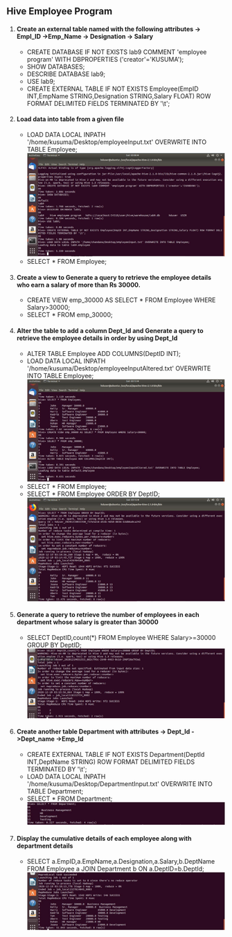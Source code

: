 ## Hive Employee Program
1. #### Create an external table named with the following attributes -> Empl_ID ->Emp_Name -> Designation -> Salary
   * CREATE DATABASE IF NOT EXISTS lab9 COMMENT 'employee program' WITH DBPROPERTIES ('creator'='KUSUMA');
   * SHOW DATABASES;
   * DESCRIBE DATABASE lab9; 
   * USE lab9;
   * CREATE EXTERNAL TABLE IF NOT EXISTS Employee(EmpID INT,EmpName STRING,Designation STRING,Salary FLOAT) ROW FORMAT DELIMITED FIELDS TERMINATED BY '\t';
2. #### Load data into table from a given file 
   * LOAD DATA LOCAL INPATH '/home/kusuma/Desktop/employeeInput.txt' OVERWRITE INTO TABLE Employee;
![](https://github.com/chandana-kolli/BDA/blob/master/Lab%209/output/op1.JPG)
   * SELECT * FROM Employee;
3. #### Create a view to Generate a query to retrieve the employee details who earn a salary of more than Rs 30000. 
   * CREATE VIEW emp_30000 AS SELECT * FROM Employee WHERE Salary>30000;
   * SELECT * FROM emp_30000;
4. #### Alter the table to add a column Dept_Id and Generate a query to retrieve the employee details in order by using Dept_Id 
   * ALTER TABLE Employee ADD COLUMNS(DeptID INT);
   * LOAD DATA LOCAL INPATH '/home/kusuma/Desktop/employeeInputAltered.txt' OVERWRITE INTO TABLE Employee;
![](https://github.com/chandana-kolli/BDA/blob/master/Lab%209/output/op2.JPG)
   * SELECT * FROM Employee;
   * SELECT * FROM Employee ORDER BY DeptID;
![](https://github.com/chandana-kolli/BDA/blob/master/Lab%209/output/op3.JPG)
5. #### Generate a query to retrieve the number of employees in each department whose salary is greater than 30000 
   * SELECT DeptID,count(*) FROM Employee WHERE Salary>=30000 GROUP BY DeptID;
![](https://github.com/chandana-kolli/BDA/blob/master/Lab%209/output/op4.JPG)
6. #### Create another table Department with attributes -> Dept_Id ->Dept_name ->Emp_Id 
   * CREATE EXTERNAL TABLE IF NOT EXISTS Department(DeptId INT,DeptName STRING) ROW FORMAT DELIMITED FIELDS TERMINATED BY '\t';
   * LOAD DATA LOCAL INPATH '/home/kusuma/Desktop/DepartmentInput.txt' OVERWRITE INTO TABLE Department;
   * SELECT * FROM Department;
  ![](https://github.com/chandana-kolli/BDA/blob/master/Lab%209/output/op6.JPG)
7. #### Display the cumulative details of each employee along with department details
   * SELECT a.EmpID,a.EmpName,a.Designation,a.Salary,b.DeptName FROM Employee a JOIN Department b ON a.DeptID=b.DeptId;
![](https://github.com/chandana-kolli/BDA/blob/master/Lab%209/output/op5.JPG)



